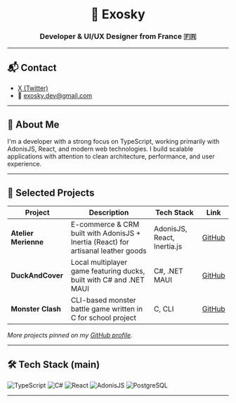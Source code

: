 <h1 align="center">🚀 Exosky</h1>
<h3 align="center">Developer & UI/UX Designer from France 🇫🇷</h3>

---

## 📬 Contact

- [X (Twitter)](https://x.com/exosky12_)
- 📧 [exosky.dev@gmail.com](mailto:exosky.dev@gmail.com)

---

## 💼 About Me

I'm a developer with a strong focus on TypeScript, working primarily with AdonisJS, React, and modern web technologies. I build scalable applications with attention to clean architecture, performance, and user experience.

---

## 🚀 Selected Projects

| Project          | Description                                                          | Tech Stack               | Link                                                      |
|------------------|----------------------------------------------------------------------|--------------------------|-----------------------------------------------------------|
| **Atelier Merienne** | E-commerce & CRM built with AdonisJS + Inertia (React) for artisanal leather goods | AdonisJS, React, Inertia.js | [GitHub](https://github.com/exosky12/ateliermerienne)    |
| **DuckAndCover**     | Local multiplayer game featuring ducks, built with C# and .NET MAUI | C#, .NET MAUI            | [GitHub](https://github.com/exosky12/DuckAndCover)        |
| **Monster Clash**    | CLI-based monster battle game written in C for school project       | C, CLI                   | [GitHub](https://github.com/exosky12/Monster-Clash)       |

*More projects pinned on my [GitHub profile](https://github.com/exosky12?tab=repositories&pinned=true).*

---

## 🛠️ Tech Stack (main)

![TypeScript](https://img.shields.io/badge/TypeScript-%23007ACC.svg?style=for-the-badge&logo=typescript&logoColor=white)
![C#](https://img.shields.io/badge/C%23-239120.svg?style=for-the-badge&logo=c-sharp&logoColor=white)
![React](https://img.shields.io/badge/React-%2320232a.svg?style=for-the-badge&logo=react&logoColor=%2361DAFB)
![AdonisJS](https://img.shields.io/badge/AdonisJS-220052?style=for-the-badge&logo=adonisjs&logoColor=white)
![PostgreSQL](https://img.shields.io/badge/PostgreSQL-%23316192.svg?style=for-the-badge&logo=postgresql&logoColor=white)

---
